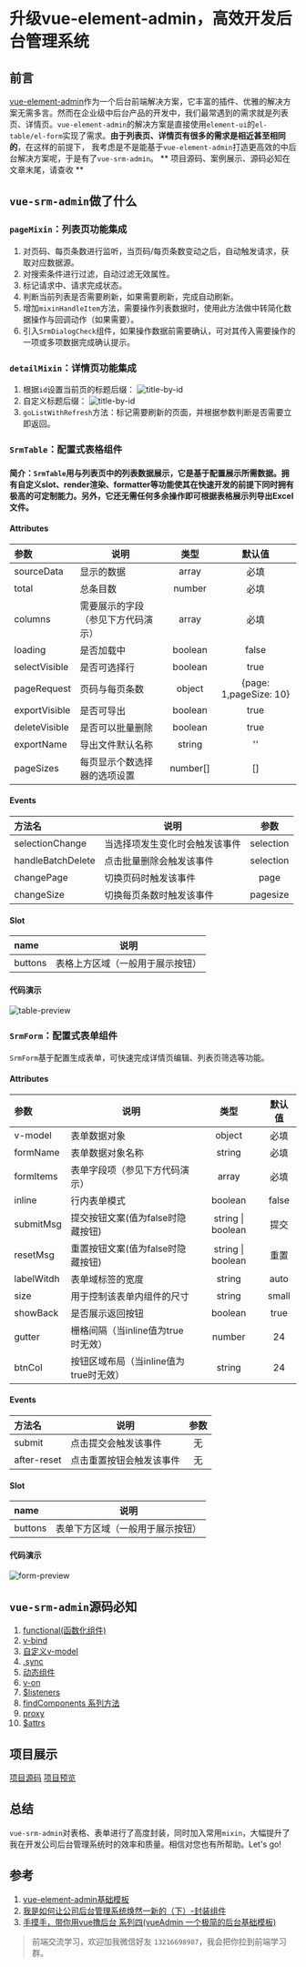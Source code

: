 # 升级vue-element-admin，高效开发后台管理系统
## 前言
[vue-element-admin](https://panjiachen.gitee.io/vue-element-admin-site/zh/)作为一个后台前端解决方案，它丰富的插件、优雅的解决方案无需多言。然而在企业级中后台产品的开发中，我们最常遇到的需求就是列表页、详情页。`vue-element-admin`的解决方案是直接使用`element-ui`的`el-table/el-form`实现了需求。**由于列表页、详情页有很多的需求是相近甚至相同的**，在这样的前提下， 我考虑是不是能基于`vue-element-admin`打造更高效的中后台解决方案呢，于是有了`vue-srm-admin`。
** 项目源码、案例展示、源码必知在文章末尾，请查收 **
## `vue-srm-admin`做了什么

### `pageMixin`：列表页功能集成

1. 对页码、每页条数进行监听，当页码/每页条数变动之后，自动触发请求，获取对应数据源。
2. 对搜索条件进行过滤，自动过滤无效属性。
3. 标记请求中、请求完成状态。
4. 判断当前列表是否需要刷新，如果需要刷新，完成自动刷新。
5. 增加`mixinHandleItem`方法，需要操作列表数据时，使用此方法做中转简化数据操作与回调动作（如果需要）。
6. 引入`SrmDialogCheck`组件，如果操作数据前需要确认，可对其传入需要操作的一项或多项数据完成确认提示。

### `detailMixin`：详情页功能集成

1. 根据`id`设置当前页的标题后缀：
![title-by-id](http://img.cixi518.com/title-by-id.png)
2. 自定义标题后缀：
![title-by-id](http://img.cixi518.com/title-by-title.png)
3. `goListWithRefresh`方法：标记需要刷新的页面，并根据参数判断是否需要立即返回。

### `SrmTable`：配置式表格组件

#### 简介：`SrmTable`用与列表页中的列表数据展示，它是基于配置展示所需数据。拥有自定义slot、render渲染、formatter等功能使其在快速开发的前提下同时拥有极高的可定制能力。另外，它还无需任何多余操作即可根据表格展示列导出Excel文件。

#### Attributes

| 参数          | 说明                    |  类型   | 默认值 |
| :------------ | ----------------------- | :-----: | :----: |
| sourceData    | 显示的数据              |  array  |  必填  |
| total         | 总条目数                | number  |  必填  |
| columns       | 需要展示的字段（参见下方代码演示） |  array  |  必填  |
| loading       | 是否加载中              | boolean | false  |
| selectVisible | 是否可选择行            | boolean |  true  |
| pageRequest   | 页码与每页条数          | object  |   {page: 1,pageSize: 10}|
| exportVisible | 是否可导出 | boolean |  true  |
| deleteVisible | 是否可以批量删除    | boolean |   true   |
| exportName    | 导出文件默认名称 | string | '' |
| pageSizes     | 每页显示个数选择器的选项设置 | number[] | [] |

#### Events

| 方法名      | 说明                    |  参数 |
| :------------ | ----------------------- | :-----: |
| selectionChange | 当选择项发生变化时会触发该事件 |  selection  |
| handleBatchDelete | 点击批量删除会触发该事件      | selection |
| changePage | 切换页码时触发该事件 |  page  |
| changeSize | 切换每页条数时触发该事件 | pagesize |

#### Slot

| name      | 说明                    |
| :------------ | ----------------------- |
| buttons | 表格上方区域（一般用于展示按钮） |

#### 代码演示
![table-preview](http://img.cixi518.com/table-code.png)

### `SrmForm`：配置式表单组件
`SrmForm`基于配置生成表单，可快速完成详情页编辑、列表页筛选等功能。

#### Attributes

| 参数          | 说明                    |  类型   | 默认值 |
| :------------ | ----------------------- | :-----: | :----: |
| v-model | 表单数据对象 | object | 必填 |
| formName | 表单数据对象名称    | string |  必填  |
| formItems | 表单字段项（参见下方代码演示） |  array  |  必填  |
| inline | 行内表单模式 | boolean | false |
| submitMsg | 提交按钮文案(值为false时隐藏按钮) | string \| boolean |  提交  |
| resetMsg | 重置按钮文案(值为false时隐藏按钮) |  string \| boolean  |  重置  |
| labelWitdh | 表单域标签的宽度      | string | auto |
| size | 用于控制该表单内组件的尺寸 | string | small |
| showBack | 是否展示返回按钮 | boolean |  true  |
| gutter | 栅格间隔（当inline值为true时无效） | number |   24   |
| btnCol | 按钮区域布局（当inline值为true时无效） | string | 24 |

#### Events

| 方法名      | 说明                    |  参数 |
| :------------ | ----------------------- | :-----: |
| submit | 点击提交会触发该事件 |  无  |
| after-reset | 点击重置按钮会触发该事件    | 无 |

#### Slot

| name      | 说明                    |
| :------------ | ----------------------- |
| buttons | 表单下方区域（一般用于展示按钮） |

#### 代码演示
![form-preview](http://img.cixi518.com/form-code.png)

## `vue-srm-admin`源码必知
1. [functional(函数化组件)](https://cn.vuejs.org/v2/api/#functional)
2. [v-bind](https://cn.vuejs.org/v2/api/#v-bind)
3. [自定义v-model](https://cn.vuejs.org/v2/guide/components-custom-events.html#%E8%87%AA%E5%AE%9A%E4%B9%89%E7%BB%84%E4%BB%B6%E7%9A%84-v-model)
4. [.sync](https://cn.vuejs.org/v2/guide/components-custom-events.html#sync-%E4%BF%AE%E9%A5%B0%E7%AC%A6)
5. [动态组件](https://cn.vuejs.org/v2/guide/components-dynamic-async.html#ad)
6. [v-on](https://cn.vuejs.org/v2/api/#v-on)
7. [$listeners](https://cn.vuejs.org/v2/api/#vm-listeners)
8. [findComponents 系列方法](https://juejin.im/book/5bc844166fb9a05cd676ebca/section/5bd984eb6fb9a0228c38ceef)
9. [proxy](https://developer.mozilla.org/zh-CN/docs/Web/JavaScript/Reference/Global_Objects/Proxy)
10. [$attrs](https://cn.vuejs.org/v2/api/#vm-attrs)

## 项目展示
[项目源码](https://github.com/Ljhhhhhh/vue-vue-srm-admin)
[项目预览](http://vue-erp.cixi518.com)

## 总结
`vue-srm-admin`对表格、表单进行了高度封装，同时加入常用`mixin`，大幅提升了我在开发公司后台管理系统时的效率和质量。相信对您也有所帮助。Let's go!

## 参考
1. [vue-element-admin基础模板](https://github.com/PanJiaChen/vue-admin-template)
2. [我是如何让公司后台管理系统焕然一新的（下）-封装组件](https://juejin.im/post/5c7b4761f265da2db2795036)
3. [手摸手，带你用vue撸后台 系列四(vueAdmin 一个极简的后台基础模板)](https://juejin.im/post/595b4d776fb9a06bbe7dba56)

> 前端交流学习，欢迎加我微信好友 `13216698987`，我会把你拉到前端学习群。
